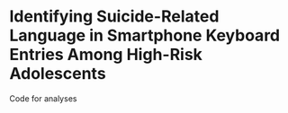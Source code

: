 # Identifying Suicide-Related Language in Smartphone Keyboard Entries Among High-Risk Adolescents

Code for analyses


